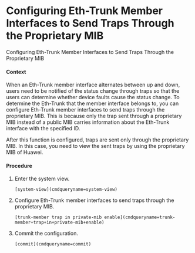Configuring Eth-Trunk Member Interfaces to Send Traps Through the Proprietary MIB
=================================================================================

Configuring Eth-Trunk Member Interfaces to Send Traps Through the Proprietary MIB

#### Context

When an Eth-Trunk member interface alternates between up and down, users need to be notified of the status change through traps so that the users can determine whether device faults cause the status change. To determine the Eth-Trunk that the member interface belongs to, you can configure Eth-Trunk member interfaces to send traps through the proprietary MIB. This is because only the trap sent through a proprietary MIB instead of a public MIB carries information about the Eth-Trunk interface with the specified ID.

After this function is configured, traps are sent only through the proprietary MIB. In this case, you need to view the sent traps by using the proprietary MIB of Huawei.


#### Procedure

1. Enter the system view.
   
   
   ```
   [system-view](cmdqueryname=system-view)
   ```
2. Configure Eth-Trunk member interfaces to send traps through the proprietary MIB.
   
   
   ```
   [trunk-member trap in private-mib enable](cmdqueryname=trunk-member+trap+in+private-mib+enable)
   ```
3. Commit the configuration.
   
   
   ```
   [commit](cmdqueryname=commit)
   ```